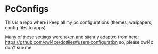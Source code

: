 # PcConfigs
This is a repo where i keep all my pc configurations (themes, wallpapers, config files to apps)


Many of these settings were taken and slightly adapted from here: https://github.com/owl4ce/dotfiles#users-configuration so, please owl4c don't sue me
